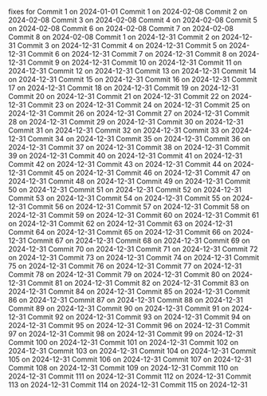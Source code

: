 fixes for 
Commit 1 on 2024-01-01
Commit 1 on 2024-02-08
Commit 2 on 2024-02-08
Commit 3 on 2024-02-08
Commit 4 on 2024-02-08
Commit 5 on 2024-02-08
Commit 6 on 2024-02-08
Commit 7 on 2024-02-08
Commit 8 on 2024-02-08
Commit 1 on 2024-12-31
Commit 2 on 2024-12-31
Commit 3 on 2024-12-31
Commit 4 on 2024-12-31
Commit 5 on 2024-12-31
Commit 6 on 2024-12-31
Commit 7 on 2024-12-31
Commit 8 on 2024-12-31
Commit 9 on 2024-12-31
Commit 10 on 2024-12-31
Commit 11 on 2024-12-31
Commit 12 on 2024-12-31
Commit 13 on 2024-12-31
Commit 14 on 2024-12-31
Commit 15 on 2024-12-31
Commit 16 on 2024-12-31
Commit 17 on 2024-12-31
Commit 18 on 2024-12-31
Commit 19 on 2024-12-31
Commit 20 on 2024-12-31
Commit 21 on 2024-12-31
Commit 22 on 2024-12-31
Commit 23 on 2024-12-31
Commit 24 on 2024-12-31
Commit 25 on 2024-12-31
Commit 26 on 2024-12-31
Commit 27 on 2024-12-31
Commit 28 on 2024-12-31
Commit 29 on 2024-12-31
Commit 30 on 2024-12-31
Commit 31 on 2024-12-31
Commit 32 on 2024-12-31
Commit 33 on 2024-12-31
Commit 34 on 2024-12-31
Commit 35 on 2024-12-31
Commit 36 on 2024-12-31
Commit 37 on 2024-12-31
Commit 38 on 2024-12-31
Commit 39 on 2024-12-31
Commit 40 on 2024-12-31
Commit 41 on 2024-12-31
Commit 42 on 2024-12-31
Commit 43 on 2024-12-31
Commit 44 on 2024-12-31
Commit 45 on 2024-12-31
Commit 46 on 2024-12-31
Commit 47 on 2024-12-31
Commit 48 on 2024-12-31
Commit 49 on 2024-12-31
Commit 50 on 2024-12-31
Commit 51 on 2024-12-31
Commit 52 on 2024-12-31
Commit 53 on 2024-12-31
Commit 54 on 2024-12-31
Commit 55 on 2024-12-31
Commit 56 on 2024-12-31
Commit 57 on 2024-12-31
Commit 58 on 2024-12-31
Commit 59 on 2024-12-31
Commit 60 on 2024-12-31
Commit 61 on 2024-12-31
Commit 62 on 2024-12-31
Commit 63 on 2024-12-31
Commit 64 on 2024-12-31
Commit 65 on 2024-12-31
Commit 66 on 2024-12-31
Commit 67 on 2024-12-31
Commit 68 on 2024-12-31
Commit 69 on 2024-12-31
Commit 70 on 2024-12-31
Commit 71 on 2024-12-31
Commit 72 on 2024-12-31
Commit 73 on 2024-12-31
Commit 74 on 2024-12-31
Commit 75 on 2024-12-31
Commit 76 on 2024-12-31
Commit 77 on 2024-12-31
Commit 78 on 2024-12-31
Commit 79 on 2024-12-31
Commit 80 on 2024-12-31
Commit 81 on 2024-12-31
Commit 82 on 2024-12-31
Commit 83 on 2024-12-31
Commit 84 on 2024-12-31
Commit 85 on 2024-12-31
Commit 86 on 2024-12-31
Commit 87 on 2024-12-31
Commit 88 on 2024-12-31
Commit 89 on 2024-12-31
Commit 90 on 2024-12-31
Commit 91 on 2024-12-31
Commit 92 on 2024-12-31
Commit 93 on 2024-12-31
Commit 94 on 2024-12-31
Commit 95 on 2024-12-31
Commit 96 on 2024-12-31
Commit 97 on 2024-12-31
Commit 98 on 2024-12-31
Commit 99 on 2024-12-31
Commit 100 on 2024-12-31
Commit 101 on 2024-12-31
Commit 102 on 2024-12-31
Commit 103 on 2024-12-31
Commit 104 on 2024-12-31
Commit 105 on 2024-12-31
Commit 106 on 2024-12-31
Commit 107 on 2024-12-31
Commit 108 on 2024-12-31
Commit 109 on 2024-12-31
Commit 110 on 2024-12-31
Commit 111 on 2024-12-31
Commit 112 on 2024-12-31
Commit 113 on 2024-12-31
Commit 114 on 2024-12-31
Commit 115 on 2024-12-31
